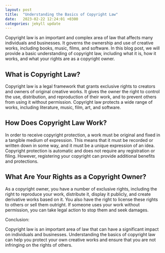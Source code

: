 ```yaml
---
layout: post
title:  "Understanding the Basics of Copyright Law"
date:   2023-02-22 12:24:01 +0300
categories: jekyll update
---
```


Copyright law is an important and complex area of law that affects many individuals and businesses. It governs the ownership and use of creative works, including books, music, films, and software. In this blog post, we will provide a basic understanding of copyright law, including what it is, how it works, and what your rights are as a copyright owner.

## **What is Copyright Law?**

Copyright law is a legal framework that grants exclusive rights to creators and owners of original creative works. It gives the owner the right to control the use, distribution, and reproduction of their work, and to prevent others from using it without permission. Copyright law protects a wide range of works, including literature, music, film, art, and software.

## **How Does Copyright Law Work?**

In order to receive copyright protection, a work must be original and fixed in a tangible medium of expression. This means that it must be recorded or written down in some way, and it must be a unique expression of an idea. Copyright protection is automatic and does not require any registration or filing. However, registering your copyright can provide additional benefits and protections.

## **What Are Your Rights as a Copyright Owner?**

As a copyright owner, you have a number of exclusive rights, including the right to reproduce your work, distribute it, display it publicly, and create derivative works based on it. You also have the right to license these rights to others or sell them outright. If someone uses your work without permission, you can take legal action to stop them and seek damages.

Conclusion:

Copyright law is an important area of law that can have a significant impact on individuals and businesses. Understanding the basics of copyright law can help you protect your own creative works and ensure that you are not infringing on the rights of others.


